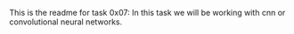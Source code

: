 This is the readme for task 0x07:
    In this task we will be working with cnn or convolutional neural networks.
